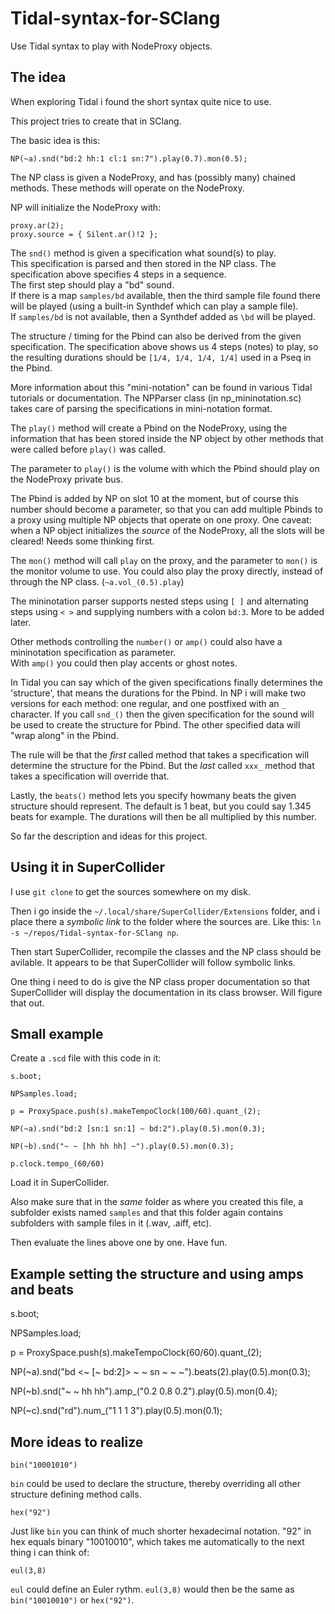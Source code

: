 # Tidal-syntax-for-SClang
Use Tidal syntax to play with NodeProxy objects.

## The idea

When exploring Tidal i found the short syntax quite nice to use.

This project tries to create that in SClang.

The basic idea is this:

```
NP(~a).snd("bd:2 hh:1 cl:1 sn:7").play(0.7).mon(0.5);
```

The NP class is given a NodeProxy, and has (possibly many) chained methods.
These methods will operate on the NodeProxy.

NP will initialize the NodeProxy with:
```
proxy.ar(2);
proxy.source = { Silent.ar()!2 };
```

The ```snd()``` method is given a specification what sound(s) to play.  
This specification is parsed and then stored in the NP class.
The specification above specifies 4 steps in a sequence.  
The first step should play a "bd" sound.  
If there is a map ```samples/bd``` available, then the third sample file found there will be played (using a built-in Synthdef which can play a sample file).  
If ```samples/bd``` is not available, then a Synthdef added as ```\bd``` will be played.

The structure / timing for the Pbind can also be derived from the given specification. The specification above shows us 4 steps (notes) to play, so the resulting durations should be ```[1/4, 1/4, 1/4, 1/4]``` used in a Pseq in the Pbind.

More information about this "mini-notation" can be found in various Tidal tutorials or documentation. The NPParser class (in np_mininotation.sc) takes care of parsing the specifications in mini-notation format.

The ```play()``` method will create a Pbind on the NodeProxy, using the information that has been stored inside the NP object by other methods that were called before ```play()``` was called.

The parameter to ```play()``` is the volume with which the Pbind should play on the NodeProxy private bus.

The Pbind is added by NP on slot 10 at the moment, but of course this number should become a parameter, so that you can add multiple Pbinds to a proxy using multiple NP objects that operate on one proxy. One caveat: when a NP object initializes the _source_ of the NodeProxy, all the slots will be cleared! Needs some thinking first.

The ```mon()``` method will call ```play``` on the proxy, and the parameter to ```mon()``` is the monitor volume to use. You could also play the proxy directly, instead of through the NP class. (```~a.vol_(0.5).play```)

The mininotation parser supports nested steps using ```[ ]``` and alternating steps using ```< >``` and supplying numbers with a colon ```bd:3```.
More to be added later.

Other methods controlling the ```number()``` or ```amp()``` could also have a mininotation specification as parameter.  
With ```amp()``` you could then play accents or ghost notes.

In Tidal you can say which of the given specifications finally determines the 'structure', that means the durations for the Pbind. In NP i will make two versions for each method: one regular, and one postfixed with an ```_``` character. If you call ```snd_()``` then the given specification for the sound will be used to create the structure for Pbind. The other specified data will "wrap along" in the Pbind.

The rule will be that the _first_ called method that takes a specification will determine the structure for the Pbind. But the _last_ called ```xxx_``` method that takes a specification will override that.

Lastly, the ```beats()``` method lets you specify howmany beats the given structure should represent. The default is 1 beat, but you could say 1.345 beats for example. The durations will then be all multiplied by this number.

So far the description and ideas for this project.

## Using it in SuperCollider

I use ```git clone``` to get the sources somewhere on my disk.

Then i go inside the ```~/.local/share/SuperCollider/Extensions``` folder, and i place there a _symbolic link_ to the folder where the sources are. Like this: ```ln -s ~/repos/Tidal-syntax-for-SClang np```.

Then start SuperCollider, recompile the classes and the NP class should be avilable. It appears to be that SuperCollider will follow symbolic links.

One thing i need to do is give the NP class proper documentation so that SuperCollider will display the documentation in its class browser. Will figure that out.

## Small example

Create a ```.scd``` file with this code in it:

```
s.boot;

NPSamples.load;

p = ProxySpace.push(s).makeTempoClock(100/60).quant_(2);

NP(~a).snd("bd:2 [sn:1 sn:1] ~ bd:2").play(0.5).mon(0.3);

NP(~b).snd("~ ~ [hh hh hh] ~").play(0.5).mon(0.3);

p.clock.tempo_(60/60)
```

Load it in SuperCollider.

Also make sure that in the _same_ folder as where you created this file, a subfolder exists named ```samples``` and that this folder again contains subfolders with sample files in it (.wav, .aiff, etc).

Then evaluate the lines above one by one. Have fun.

## Example setting the structure and using amps and beats

s.boot;

NPSamples.load;

p = ProxySpace.push(s).makeTempoClock(60/60).quant_(2);

NP(~a).snd("bd <~ [~ bd:2]> ~ ~ sn ~ ~ ~").beats(2).play(0.5).mon(0.3);

NP(~b).snd("~ ~ hh hh").amp_("0.2 0.8 0.2").play(0.5).mon(0.4);

NP(~c).snd("rd").num_("1 1 1 3").play(0.5).mon(0.1);

## More ideas to realize

```bin("10001010")```

```bin``` could be used to declare the structure, thereby overriding all other structure defining method calls.

```hex("92")```

Just like ```bin``` you can think of much shorter hexadecimal notation. "92" in hex equals binary "10010010", which takes me automatically to the next thing i can think of:

```eul(3,8)```

```eul``` could define an Euler rythm. ```eul(3,8)``` would then be the same as ```bin("10010010")``` or ```hex("92")```.

